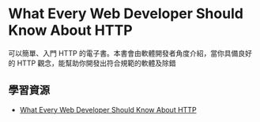 # What Every Web Developer Should Know About HTTP

可以簡單、入門 HTTP 的電子書。本書會由軟體開發者角度介紹，當你具備良好的 HTTP 觀念，能幫助你開發出符合規範的軟體及除錯

## 學習資源

* [What Every Web Developer Should Know About HTTP](https://www.amazon.com/Every-Developer-Should-OdeToCode-Programming-ebook/dp/B0076Z6VMI)